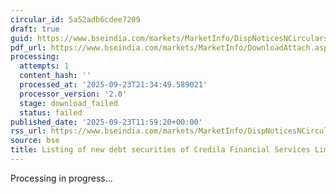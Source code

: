 ```yaml
---
circular_id: 5a52adb6cdee7209
draft: true
guid: https://www.bseindia.com/markets/MarketInfo/DispNoticesNCirculars.aspx?Noticeid={AE559155-1181-43E3-83C8-8AA782EF51D6}&noticeno=20250923-27&dt=09/23/2025&icount=27&totcount=84&flag=0
pdf_url: https://www.bseindia.com/markets/MarketInfo/DownloadAttach.aspx?id=20250923-27&attachedId=
processing:
  attempts: 1
  content_hash: ''
  processed_at: '2025-09-23T21:34:49.589021'
  processor_version: '2.0'
  stage: download_failed
  status: failed
published_date: '2025-09-23T11:59:20+00:00'
rss_url: https://www.bseindia.com/markets/MarketInfo/DispNoticesNCirculars.aspx?Noticeid={AE559155-1181-43E3-83C8-8AA782EF51D6}&noticeno=20250923-27&dt=09/23/2025&icount=27&totcount=84&flag=0
source: bse
title: Listing of new debt securities of Credila Financial Services Limited
---
```


Processing in progress...